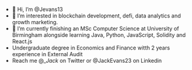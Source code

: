 - 👋 Hi, I’m @Jevans13
- 👀 I’m interested in blockchain development, defi, data analytics and growth marketing.
- 🌱 I’m currently finishing an MSc Computer Science at University of Birmingham alongside learning Java, Python, JavaScript, Solidity and React.js
- Undergraduate degree in Economics and Finance witth 2 years experience in External Audit
- Reach me @__Jack_ on Twitter or @JackEvans23 on Linkedin

